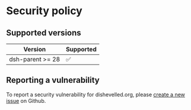 # Security policy

## Supported versions

| Version | Supported          |
| ------- | ------------------ |
| dsh-parent >= 28   | :white_check_mark: |

## Reporting a vulnerability

To report a security vulnerability for dishevelled.org, please
[create a new issue](https://github.com/heuermh/dishevelled/issues/new) on Github.
